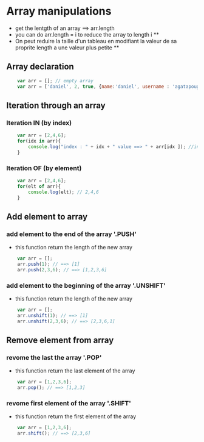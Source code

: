 # Array manipulations

- get the lentgth of an array ==> arr.length 
- you can do arr.length = i to reduce the array to length i **
- On peut reduire la taille d'un tableau en modifiant la valeur de sa proprite length a une valeur plus petite **

## Array declaration
```js
    var arr = []; // empty array
    var arr = ['daniel', 2, true, {name:'daniel', username : 'agatapouglof'}]; //  array containing differents types of elements
```

## Iteration through an array

### Iteration IN (by index)
```js
    var arr = [2,4,6];
    for(idx in arr){
        console.log("index : " + idx + " value ==> " + arr[idx ]); //index : 0 value ==> 2 ...
    }
```

### Iteration OF (by element)
```js
    var arr = [2,4,6];
    for(elt of arr){
        console.log(elt); // 2,4,6
    }
```

## Add element to array

### add element to the end of the array '.PUSH'
- this function return the length of the new array

```js
    var arr = [];
    arr.push(1); // ==> [1]
    arr.push(2,3,6); // ==> [1,2,3,6]
```

### add element to the beginning of the array '.UNSHIFT'
- this function return the length of the new array

```js
    var arr = [];
    arr.unshift(1); // ==> [1]
    arr.unshift(2,3,6); // ==> [2,3,6,1]
```

## Remove element from array

### revome the last the array '.POP'
- this function return the last element of the array

```js
    var arr = [1,2,3,6];
    arr.pop(); // ==> [1,2,3]
```

### revome first element of the array '.SHIFT'
- this function return the first element of the array

```js
    var arr = [1,2,3,6];
    arr.shift(); // ==> [2,3,6]
```